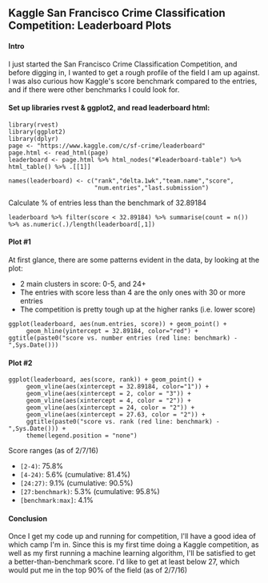 ## Kaggle San Francisco Crime Classification Competition: Leaderboard Plots

#### Intro
I just started the San Francisco Crime Classification Competition, and before digging in, I wanted to get a rough profile of the field I am up against.  I was also curious how Kaggle's score benchmark compared to the entries, and if there were other benchmarks I could look for.

#### Set up libraries rvest & ggplot2, and read leaderboard html:

```{r, warning=FALSE, message=FALSE}
library(rvest)
library(ggplot2)
library(dplyr)
page <- "https://www.kaggle.com/c/sf-crime/leaderboard"
page.html <- read_html(page)
leaderboard <- page.html %>% html_nodes("#leaderboard-table") %>% html_table() %>% .[[1]]

names(leaderboard) <- c("rank","delta.1wk","team.name","score",
                        "num.entries","last.submission")
```

Calculate % of entries less than the benchmark of 32.89184
```{r}
leaderboard %>% filter(score < 32.89184) %>% summarise(count = n()) %>% as.numeric(.)/length(leaderboard[,1])
```

#### Plot #1

At first glance, there are some patterns evident in the data, by looking at the plot:
* 2 main clusters in score: 0-5, and 24+
* The entries with score less than 4 are the only ones with 30 or more entries
* The competition is pretty tough up at the higher ranks (i.e. lower score)

```{r, warning=FALSE}
ggplot(leaderboard, aes(num.entries, score)) + geom_point() + 
     geom_hline(yintercept = 32.89184, color="red") + ggtitle(paste0("score vs. number entries (red line: benchmark) - ",Sys.Date()))
```


#### Plot #2

```{r, warning=FALSE}
ggplot(leaderboard, aes(score, rank)) + geom_point() + 
     geom_vline(aes(xintercept = 32.89184, color="1")) + 
     geom_vline(aes(xintercept = 2, color = "3")) +
     geom_vline(aes(xintercept = 4, color = "2")) +
     geom_vline(aes(xintercept = 24, color = "2")) +
     geom_vline(aes(xintercept = 27.63, color = "2")) +
     ggtitle(paste0("score vs. rank (red line: benchmark) - ",Sys.Date())) +
     theme(legend.position = "none")
```

Score ranges (as of 2/7/16)

* `[2-4)`: 75.8%
* `[4-24)`: 5.6% (cumulative: 81.4%)
* `[24:27)`: 9.1% (cumulative: 90.5%)
* `[27:benchmark)`: 5.3% (cumulative: 95.8%)
* `[benchmark:max]`: 4.1%

#### Conclusion

Once I get my code up and running for competition, I'll have a good idea of which camp I'm in.  Since this is my first time doing a Kaggle competition, as well as my first running a machine learning algorithm, I'll be satisfied to get a better-than-benchmark score.  I'd like to get at least below 27, which would put me in the top 90% of the field (as of 2/7/16)